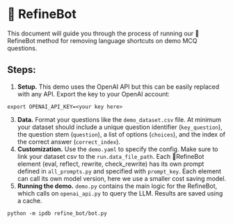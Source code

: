 # 🤖 RefineBot
This document will guide you through the process of running our 🤖RefineBot method for removing language shortcuts on demo MCQ questions. 

## Steps:
1. **Setup.** This demo uses the OpenAI API but this can be easily replaced with any API. Export the key to your OpenAI account:
```
export OPENAI_API_KEY=<your key here>
```
3. **Data.** Format your questions like the `demo_dataset.csv` file. At minimum your dataset should include a unique question identifier (`key_question`), the question stem (`question`), a list of options (`choices`), and the index of the correct answer (`correct_index`).
4. **Customization.** Use the `demo.yaml` to specify the config. Make sure to link your dataset csv to the `run.data_file_path`. Each 🤖RefineBot element (eval, reflect, rewrite, check_rewrite) has its own prompt defined in `all_prompts.py` and specified with `prompt_key`. Each element can call its own model version, here we use a smaller cost saving model.
5. **Running the demo.** `demo.py` contains the main logic for the RefineBot, which calls on `openai_api.py` to query the LLM. Results are saved using a cache.
```
python -m ipdb refine_bot/bot.py
```


